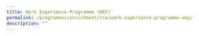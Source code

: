 ```yaml
---
title: Work Experience Programme (WEP)
permalink: /programmes/enrichment/cce/work-experience-programme-wep/
description: ""
---
```


